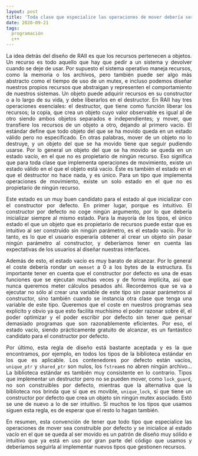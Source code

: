 ```yaml
---
layout: post
title: 'Toda clase que especialice las operaciones de mover debería ser construible por defecto'
date: 2020-09-21
tags:
  programación
  c++
---
```

<p style='text-align: justify;'>La idea detrás del diseño de RAII es que los recursos pertenecen a objetos. Un recurso es todo aquello que hay que pedir a un sistema y devolver cuando se deje de usar. Por supuesto el sistema operativo maneja recursos, como la memoria o los archivos, pero también puede ser algo más abstracto como el tiempo de uso de un mutex, e incluso podemos diseñar nuestros propios recursos que abstraigan y representen el comportamiento de nuestros sistemas. Un objeto puede adquirir recursos en su constructor o a lo largo de su vida, y debe liberarlos en el destructor. En RAII hay tres operaciones esenciales: el destructor, que tiene como función liberar los recursos; la copia, que crea un objeto cuyo valor observable es igual al de otro siendo ambos objetos separados e independientes; y mover, que transfiere los recursos de un objeto a otro, dejando al primero vacío. El estándar define que todo objeto del que se ha movido queda en un estado válido pero no especificado. En otras palabras, mover de un objeto no lo destruye, y un objeto del que se ha movido tiene que seguir pudiendo usarse. Por lo general un objeto del que se ha movido se queda en un estado vacío, en el que no es propietario de ningún recurso. Eso significa que para toda clase que implementa operaciones de movimiento, existe un estado válido en el que el objeto está vacío. Éste es también el estado en el que el destructor no hace nada, y es único. Para un tipo que implementa operaciones de movimiento, existe un solo estado en el que no es propietario de ningún recurso.</p>

<p style='text-align: justify;'>Este estado es un muy buen candidato para el estado al que inicializar con el constructor por defecto. En primer lugar, porque es intuitivo. El constructor por defecto no coge ningún argumento, por lo que debería inicializar siempre al mismo estado. Para la mayoría de los tipos, el único estado el que un objeto que es propietario de recursos puede estar que es intuitivo al ser construido sin ningún parámetro, es el estado vacío. Por lo tanto, es lo que el usuario esperaría obtener al crear un objeto sin pasar ningún parámetro al constructor, y deberíamos tener en cuenta las expectativas de los usuarios al diseñar nuestras interfaces.</p>

<p style='text-align: justify;'>Además de esto, el estado vacío es muy barato de alcanzar. Por lo general el coste debería rondar un <code>memset</code> a 0 a los bytes de la estructura. Es importante tener en cuenta que el constructor por defecto es una de esas funciones que se ejecutan muchas veces y de forma implícita, así que nunca queremos meter cálculos pesados ahí. Recordemos que se va a ejecutar no sólo al crear una variable de este tipo sin pasar parámetros al constructor, sino también cuando se instancia otra clase que tenga una variable de este tipo. Queremos que el coste en nuestros programas sea explícito y obvio ya que esto facilita muchísimo el poder razonar sobre él, el poder optimizar y el poder escribir por defecto sin tener que pensar demasiado programas que son razonablemente eficientes. Por eso, el estado vacío, siendo prácticamente gratuito de alcanzar, es un fantástico candidato para el constructor por defecto.</p>

<p style='text-align: justify;'>Por último, esta regla de diseño está bastante aceptada y es la que encontramos, por ejemplo, en todos los tipos de la biblioteca estándar en los que es aplicable. Los contenedores por defecto están vacíos, <code>unique_ptr</code> y <code>shared_ptr</code> son nulos, los <code>fstream</code>s no abren ningún archivo... La biblioteca estándar es también muy consistente en lo contrario. Tipos que implementar un destructor pero no se pueden mover, como <code>lock_guard</code>, no son construibles por defecto, mientras que la alternativa que la biblioteca nos brinda que sí que es movible, <code>unique_lock</code>, sí que tiene un constructor por defecto que crea un objeto sin ningún mutex asociado. Estó se une de nuevo a lo de ser intuitivo. Si muchos te los tipos que usamos siguen esta regla, es de esperar que el resto lo hagan también.</p>

<p style='text-align: justify;'>En resumen, esta convención de tener que todo tipo que especialice las operaciones de mover sea construible por defecto y se inicialice al estado vacío en el que se queda al ser movido es un patrón de diseño muy sólido e intuitivo que ya está en uso por gran parte del código que usamos y deberíamos seguirla al implementar nuevos tipos que gestionen recursos.</p>
